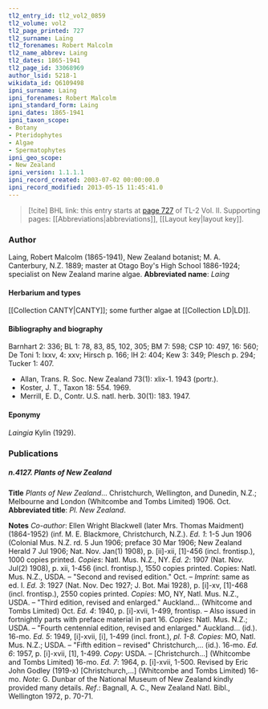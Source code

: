 ```yaml
---
tl2_entry_id: tl2_vol2_0859
tl2_volume: vol2
tl2_page_printed: 727
tl2_surname: Laing
tl2_forenames: Robert Malcolm
tl2_name_abbrev: Laing
tl2_dates: 1865-1941
tl2_page_id: 33068969
author_lsid: 5218-1
wikidata_id: Q6109498
ipni_surname: Laing
ipni_forenames: Robert Malcolm
ipni_standard_form: Laing
ipni_dates: 1865-1941
ipni_taxon_scope: 
- Botany
- Pteridophytes
- Algae
- Spermatophytes
ipni_geo_scope: 
- New Zealand
ipni_version: 1.1.1.1
ipni_record_created: 2003-07-02 00:00:00.0
ipni_record_modified: 2013-05-15 11:45:41.0
---
```



> [!cite] BHL link: this entry starts at [page 727](https://www.biodiversitylibrary.org/page/33068969) of TL-2 Vol. II.
> Supporting pages: [[Abbreviations|abbreviations]], [[Layout key|layout key]].

### Author

Laing, Robert Malcolm (1865-1941), New Zealand botanist; M. A. Canterbury, N.Z. 1889; master at Otago Boy's High School 1886-1924; specialist on New Zealand marine algae. 
**Abbreviated name**: *Laing*

#### Herbarium and types

[[Collection CANTY|CANTY]]; some further algae at [[Collection LD|LD]].

#### Bibliography and biography

Barnhart 2: 336; BL 1: 78, 83, 85, 102, 305; BM 7: 598; CSP 10: 497, 16: 560; De Toni 1: lxxv, 4: xxv; Hirsch p. 166; IH 2: 404; Kew 3: 349; Plesch p. 294; Tucker 1: 407.
- Allan, Trans. R. Soc. New Zealand 73(1): xlix-1. 1943 (portr.).
- Koster, J. T., Taxon 18: 554. 1969.
- Merrill, E. D., Contr. U.S. natl. herb. 30(1): 183. 1947.

#### Eponymy

*Laingia* Kylin (1929).

### Publications

##### n.4127. Plants of New Zealand

**Title**
*Plants of New Zealand*... Christchurch, Wellington, and Dunedin, N.Z.; Melbourne and London (Whitcombe and Tombs Limited) 1906. Oct.
**Abbreviated title**: *Pl. New Zealand*.

**Notes**
*Co-author*: Ellen Wright Blackwell (later Mrs. Thomas Maidment) (1864-1952) (inf. M. E. Blackmore, Christchurch, N.Z.).
*Ed. 1*: 1-5 Jun 1906 (Colonial Mus. N.Z. rd. 5 Jun 1906; preface 30 Mar 1906; New Zealand Herald 7 Jul 1906; Nat. Nov. Jan(1) 1908), p. \[ii\]-xii, \[1\]-456 (incl. frontisp.), 1000 copies printed. *Copies*: Natl. Mus. N.Z., NY.
*Ed. 2*: 1907 (Nat. Nov. Jul(2) 1908), p. xii, 1-456 (incl. frontisp.), 1550 copies printed. Copies: Natl. Mus. N.Z., USDA. – "Second and revised edition." Oct. – *Imprint*: same as ed. I.
*Ed. 3*: 1927 (Nat. Nov. Dec 1927; J. Bot. Mai 1928), p. \[i\]-xv, \[1\]-468 (incl. frontisp.), 2550 copies printed. *Copies*: MO, NY, Natl. Mus. N.Z., USDA. – "Third edition, revised and enlarged." Auckland... (Whitcome and Tombs Limited) Oct.
*Ed. 4*: 1940, p. \[i\]-xvii, 1-499, frontisp. – Also issued in fortnightly parts with preface material in part 16. *Copies*: Natl. Mus. N.Z.; USDA. – "Fourth centennial edition, revised and enlarged." Auckland... (id.). 16-mo.
*Ed. 5*: 1949, \[i\]-xvii, \[i\], 1-499 (incl. front.), *pl. 1-8. Copies*: MO, Natl. Mus. N.Z.; USDA. – "Fifth edition – revised" Christchurch,... (id.). 16-mo.
*Ed. 6*: 1957, p. \[i\]-xvii, \[1\], 1-499. *Copy*: USDA. – \[Christchurch...\] (Whitcombe and Tombs Limited) 16-mo.
*Ed. 7*: 1964, p. \[i\]-xvii, 1-500. Revised by Eric John Godley (1919-x) \[Christchurch,...\] (Whitcombe and Tombs Limited) 16-mo.
*Note*: G. Dunbar of the National Museum of New Zealand kindly provided many details.
*Ref*.: Bagnall, A. C., New Zealand Natl. Bibl., Wellington 1972, p. 70-71.

